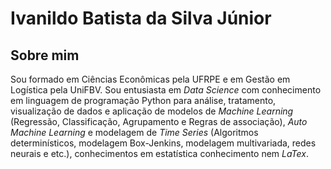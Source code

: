 # Ivanildo Batista da Silva Júnior

## Sobre mim

Sou formado em Ciências Econômicas pela UFRPE e em Gestão em Logística pela UniFBV. Sou entusiasta em *Data Science* com conhecimento em linguagem de programação Python para análise, tratamento, visualização de dados e aplicação de modelos de *Machine Learning* (Regressão, Classificação, Agrupamento e Regras de associação), *Auto Machine Learning* e modelagem de *Time Series* (Algoritmos determinísticos, modelagem Box-Jenkins, modelagem multivariada, redes neurais e etc.), conhecimentos em estatística conhecimento nem *LaTex*.


